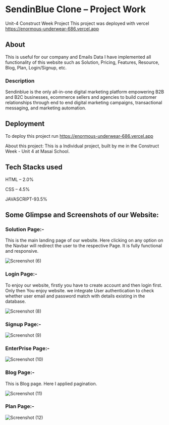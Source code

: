 
# SendinBlue Clone – Project Work

Unit-4 Construct Week Project
This project was deployed with vercel https://enormous-underwear-686.vercel.app

## About
This is useful for our company and Emails Data
I have implemented all functionality of this website such 
as  Solution, Pricing, Features, Resource, Blog, Plan, Login/Signup, etc.

### Description
Sendinblue is the only all-in-one digital marketing platform empowering B2B and B2C businesses, ecommerce sellers and agencies to build customer relationships through end to end digital marketing campaigns, transactional messaging, and marketing automation.

## Deployment
To deploy this project run
https://enormous-underwear-686.vercel.app


About this project: This is a Individual project, built by me in the Construct Week - Unit 4 at Masai School.

## Tech Stacks used
HTML – 2.0%
>
CSS – 4.5%
>
JAVASCRIPT-93.5%

## Some Glimpse and Screenshots of our Website:
### Solution Page:-
This is the main landing page of our website. Here clicking on any option on the Navbar will redirect the user to the respective  Page. It is fully functional and responsive.


![Screenshot (6)](https://user-images.githubusercontent.com/86622779/187069580-3b2ad7e4-19a4-4cb3-aab9-3072a65c4b11.png)

### Login Page:-
To enjoy our website, firstly you have to create account and then login first. Only then You enjoy website. we integrate User authentication to check whether user email and password match with details existing in the database.


![Screenshot (8)](https://user-images.githubusercontent.com/86622779/187069714-a91cf91c-7ca1-46d1-92c5-ff8fc1fd2e77.png)


### Signup Page:-

![Screenshot (9)](https://user-images.githubusercontent.com/86622779/187069744-9aeaabd3-b7c7-492f-a422-9525e792acd6.png)


### EnterPrise Page:- 

![Screenshot (10)](https://user-images.githubusercontent.com/86622779/187069883-6fda96af-0b46-4944-9ad5-844fb402cebe.png)


### Blog Page:-
This is Blog page. Here I applied pagination.

![Screenshot (11)](https://user-images.githubusercontent.com/86622779/187069976-9a49a126-f3b7-4607-8ee2-0cabd8907128.png)



### Plan Page:-

![Screenshot (12)](https://user-images.githubusercontent.com/86622779/187070056-89d788b5-8829-4f2b-990b-0b5708537e57.png)





